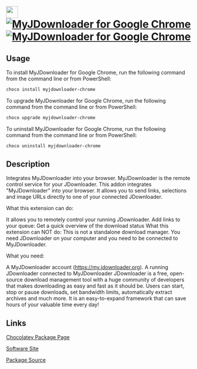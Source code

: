 # <img src="https://cdn.jsdelivr.net/gh/strausmann/ChocolateyPackages/icons/myjdownloader-chrome.png" width="32" height="32"/> [![MyJDownloader for Google Chrome](https://img.shields.io/chocolatey/v/myjdownloader-chrome.svg?label=MyJDownloader+for+Google+Chrome)](https://community.chocolatey.org/packages/myjdownloader-chrome) [![MyJDownloader for Google Chrome](https://img.shields.io/chocolatey/dt/myjdownloader-chrome.svg)](https://community.chocolatey.org/packages/myjdownloader-chrome)

## Usage

To install MyJDownloader for Google Chrome, run the following command from the command line or from PowerShell:

```powershell
choco install myjdownloader-chrome
```

To upgrade MyJDownloader for Google Chrome, run the following command from the command line or from PowerShell:

```powershell
choco upgrade myjdownloader-chrome
```

To uninstall MyJDownloader for Google Chrome, run the following command from the command line or from PowerShell:

```powershell
choco uninstall myjdownloader-chrome
```

## Description

Integrates MyJDownloader into your browser. MyJDownloader is the remote control service for your JDownloader.
This addon integrates "MyJDownloader" into your browser.
It allows you to send links, selections and image URLs directly to one of your connected JDownloader.

What this extension can do:

It allows you to remotely control your running JDownloader.
Add links to your queue:
Get a quick overview of the download status
What this extension can NOT do:
This is not a standalone download manager. You need JDownloader on your computer and you need to be connected to MyJDownloader.

What you need:

A MyJDownloader account (https://my.jdownloader.org).
A running JDownloader connected to MyJDownloader
JDownloader is a free, open-source download management tool with a huge community of developers that makes downloading as easy and fast as it should be. Users can start, stop or pause downloads, set bandwidth limits, automatically extract archives and much more. It is an easy-to-expand framework that can save hours of your valuable time every day!
    

## Links

[Chocolatey Package Page](https://community.chocolatey.org/packages/myjdownloader-chrome)

[Software Site](https://chrome.google.com/webstore/detail/fbcohnmimjicjdomonkcbcpbpnhggkip)

[Package Source](https://github.com/strausmann/ChocolateyPackages/tree/master/manual/myjdownloader-chrome)

